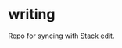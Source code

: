 # writing

Repo for syncing with [Stack edit](stackedit.io).
<!--stackedit_data:
eyJoaXN0b3J5IjpbLTE5MjE5NTc4OTJdfQ==
-->
